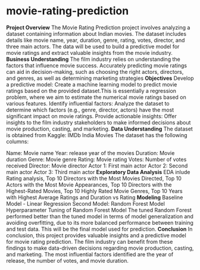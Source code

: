 # movie-rating-prediction

**Project Overview**
The Movie Rating Prediction project involves analyzing a dataset containing information about Indian movies. The dataset includes details like movie name, year, duration, genre, rating, votes, director, and three main actors. The data will be used to build a predictive model for movie ratings and extract valuable insights from the movie industry.
**Business Understanding**
The film industry relies on understanding the factors that influence movie success. Accurately predicting movie ratings can aid in decision-making, such as choosing the right actors, directors, and genres, as well as determining marketing strategies
**Objectives**
Develop a predictive model: Create a machine learning model to predict movie ratings based on the provided dataset.This is essentially a regression problem, where we aim to estimate the numerical movie ratings based on various features.
Identify influential factors: Analyze the dataset to determine which factors (e.g., genre, director, actors) have the most significant impact on movie ratings.
Provide actionable insights: Offer insights to the film industry stakeholders to make informed decisions about movie production, casting, and marketing.
**Data Understanding**
The dataset is obtained from Kaggle: IMDb India Movies
The dataset has the following columns:

Name: Movie name
Year: release year of the movies
Duration: Movie duration
Genre: Movie genre
Rating: Movie rating
Votes: Number of votes received
Director: Movie director
Actor 1: First main actor
Actor 2: Second main actor
Actor 3: Third main actor
**Exploratory Data Analysis**
EDA inlude Rating analysis, Top 10 Directors with the Most Movies Directed, Top 10 Actors with the Most Movie Appearances, Top 10 Directors with the Highest-Rated Movies, Top 10 Highly Rated Movie Genres, Top 10 Years with Highest Average Ratings and Duration vs Rating
**Modeling**
Baseline Model - Linear Regression
Second Model: Random Forest Model
Hyperparameter Tuning of Random Forest Model
The tuned Random Forest performed better than the tuned model in terms of model generalization and avoiding overfitting, due to its more balanced performance between training and test data. This will be the final model used for prediction.
**Conclusion**
In conclusion, this project provides valuable insights and a predictive model for movie rating prediction. The film industry can benefit from these findings to make data-driven decisions regarding movie production, casting, and marketing. The most influential factors identified are the year of release, the number of votes, and movie duration.
